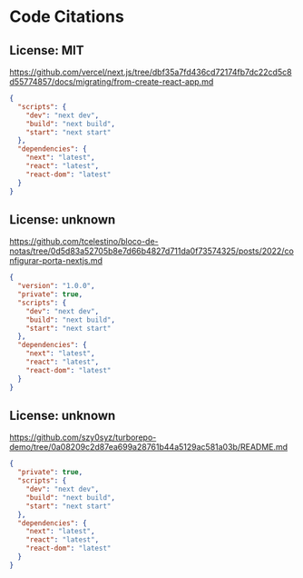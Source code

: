 # Code Citations

## License: MIT
https://github.com/vercel/next.js/tree/dbf35a7fd436cd72174fb7dc22cd5c8d55774857/docs/migrating/from-create-react-app.md

```json
{
  "scripts": {
    "dev": "next dev",
    "build": "next build",
    "start": "next start"
  },
  "dependencies": {
    "next": "latest",
    "react": "latest",
    "react-dom": "latest"
  }
}
```


## License: unknown
https://github.com/tcelestino/bloco-de-notas/tree/0d5d83a52705b8e7d66b4827d711da0f73574325/posts/2022/configurar-porta-nextjs.md

```json
{
  "version": "1.0.0",
  "private": true,
  "scripts": {
    "dev": "next dev",
    "build": "next build",
    "start": "next start"
  },
  "dependencies": {
    "next": "latest",
    "react": "latest",
    "react-dom": "latest"
  }
}
```


## License: unknown
https://github.com/szy0syz/turborepo-demo/tree/0a08209c2d87ea699a28761b44a5129ac581a03b/README.md

```json
{
  "private": true,
  "scripts": {
    "dev": "next dev",
    "build": "next build",
    "start": "next start"
  },
  "dependencies": {
    "next": "latest",
    "react": "latest",
    "react-dom": "latest"
  }
}
```

